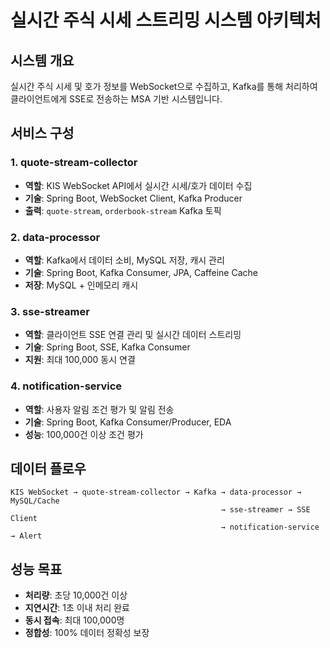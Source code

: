 # 실시간 주식 시세 스트리밍 시스템 아키텍처

## 시스템 개요
실시간 주식 시세 및 호가 정보를 WebSocket으로 수집하고, Kafka를 통해 처리하여 클라이언트에게 SSE로 전송하는 MSA 기반 시스템입니다.

## 서비스 구성

### 1. quote-stream-collector
- **역할**: KIS WebSocket API에서 실시간 시세/호가 데이터 수집
- **기술**: Spring Boot, WebSocket Client, Kafka Producer
- **출력**: `quote-stream`, `orderbook-stream` Kafka 토픽

### 2. data-processor  
- **역할**: Kafka에서 데이터 소비, MySQL 저장, 캐시 관리
- **기술**: Spring Boot, Kafka Consumer, JPA, Caffeine Cache
- **저장**: MySQL + 인메모리 캐시

### 3. sse-streamer
- **역할**: 클라이언트 SSE 연결 관리 및 실시간 데이터 스트리밍
- **기술**: Spring Boot, SSE, Kafka Consumer
- **지원**: 최대 100,000 동시 연결

### 4. notification-service
- **역할**: 사용자 알림 조건 평가 및 알림 전송
- **기술**: Spring Boot, Kafka Consumer/Producer, EDA
- **성능**: 100,000건 이상 조건 평가

## 데이터 플로우
```
KIS WebSocket → quote-stream-collector → Kafka → data-processor → MySQL/Cache
                                               → sse-streamer → SSE Client
                                               → notification-service → Alert
```

## 성능 목표
- **처리량**: 초당 10,000건 이상
- **지연시간**: 1초 이내 처리 완료
- **동시 접속**: 최대 100,000명
- **정합성**: 100% 데이터 정확성 보장